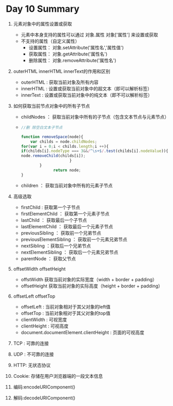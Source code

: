 # Day 10 Summary

1. 元素对象中的属性设置或获取

   - 元素中本身支持的属性可以通过  对象.属性    对象['属性'] 来设置或获取
   - 不支持的属性（自定义属性）
     - 设置属性：  对象.setAttribute('属性名','属性值')
     - 获取属性：  对象.getAttribute('属性名')
     - 删除属性：  对象.removeAttribute('属性名')

2. outerHTML   innerHTML    innerText的作用和区别

   - outerHTML : 获取当前对象及所有内容
   - innerHTML : 设置或获取当前对象中的超文本（即可以解析标签）
   - innerText : 设置或获取当前对象中的纯文本（即不可以解析标签）

3. 如何获取当前节点对象中的所有子节点

   - childNodes ： 获取当前对象中所有的子节点（包含文本节点与元素节点）

   - ```javascript
     //删 除空白文本子节点
     
     function removeSpace(node){
         var childs = node.childNodes;   
     for(var i = 0;i < childs.length;i ++){     
     if(childs[i].nodeType === 3&&/^\s+$/.test(childs[i].nodeValue)){                           
     node.removeChild(childs[i]);
                          }
             }
                   return node;
     }
     ```

   -  children ： 获取当前对象中所有的元素子节点

4. 高级选取

   - firstChild : 获取第一个子节点
   - firstElementChild ： 获取第一个元素子节点
   - lastChild ： 获取最后一个子节点
   - lastElementChild ： 获取最后一个元素子节点
   - previousSibling ： 获取前一个兄弟节点
   - previousElementSibling ： 获取前一个元素兄弟节点
   - nextSibling ：获取后一个兄弟节点
   - nextElementSibling ： 获取后一个元素兄弟节点
   - parentNode ： 获取父节点

5. offsetWidth  offsetHeight

   - offstWidth  获取当前对象的实际宽度（width + border + padding）
   - offsetHeight  获取当前对象的实际高度（height + border + padding）

6. offsetLeft   offsetTop 

   - offsetLeft : 当前对象相对于其父对象的left值
   - offsetTop : 当前对象相对于其父对象的top值
   - clientWidth : 可视宽度
   - clientHeight : 可视高度
   - document.documentElement.clientHeight : 页面的可视高度

7. TCP : 可靠的连接
8. UDP : 不可靠的连接
9. HTTP: 无状态协议
10. Cookie: 存储在用户浏览器端的一段文本信息
11. 编码:encodeURIComponent()
12. 解码:decodeURIComponent()

